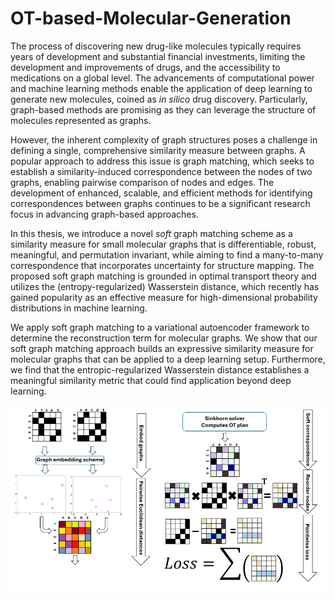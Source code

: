 # OT-based-Molecular-Generation
The process of discovering new drug-like molecules typically requires years of development and substantial financial investments, limiting the development and improvements of drugs, and the accessibility to medications on a global level. The advancements of computational power and machine learning methods enable the application of deep learning to generate new molecules, coined as *in silico* drug discovery. Particularly, graph-based methods are promising as they can leverage the structure of molecules represented as graphs.

However, the inherent complexity of graph structures poses a challenge in defining a single, comprehensive similarity measure between graphs. A popular approach to address this issue is graph matching, which seeks to establish a similarity-induced correspondence between the nodes of two graphs, enabling pairwise comparison of nodes and edges. The development of enhanced, scalable, and efficient methods for identifying correspondences between graphs continues to be a significant research focus in advancing graph-based approaches.

In this thesis, we introduce a novel *soft* graph matching scheme as a similarity measure for small molecular graphs that is differentiable, robust, meaningful, and permutation invariant, while aiming to find a many-to-many correspondence that incorporates uncertainty for structure mapping. The proposed soft graph matching is grounded in optimal transport theory and utilizes the (entropy-regularized) Wasserstein distance, which recently has gained popularity as an effective measure for high-dimensional probability distributions in machine learning.

We apply soft graph matching to a variational autoencoder framework to determine the reconstruction term for molecular graphs. We show that our soft graph matching approach builds an expressive similarity measure for molecular graphs that can be applied to a deep learning setup. Furthermore, we find that the entropic-regularized Wasserstein distance establishes a meaningful similarity metric that could find application beyond deep learning.


![Logo](graph-matching-scheme.png)

